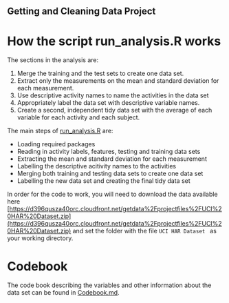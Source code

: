 ## Getting and Cleaning Data Project
# How the script run_analysis.R works
The sections in the analysis are:
1. Merge the training and the test sets to create one data set.
2. Extract only the measurements on the mean and standard deviation for each measurement.
3. Use descriptive activity names to name the activities in the data set
4. Appropriately label the data set with descriptive variable names.
5. Create a second, independent tidy data set with the average of each variable for each activity and each subject.

The main steps of [run_analysis.R](https://github.com/ngoharry19/datasciencecoursera/blob/master/getting-and-cleaning-data/run_analysis.R) are:
* Loading required packages
* Reading in activity labels, features, testing and training data sets
* Extracting the mean and standard deviation for each measurement
* Labelling the descriptive acitivity names to the activities 
* Merging both training and testing data sets to create one data set
* Labelling the new data set and creating the final tidy data set

In order for the code to work, you will need to download the data available here [https://d396qusza40orc.cloudfront.net/getdata%2Fprojectfiles%2FUCI%20HAR%20Dataset.zip](https://d396qusza40orc.cloudfront.net/getdata%2Fprojectfiles%2FUCI%20HAR%20Dataset.zip) and set the folder with the file <code>UCI HAR Dataset </code> as your working directory. 
# Codebook
The code book describing the variables and other information about the data set can be found in [Codebook.md](https://github.com/ngoharry19/datasciencecoursera/blob/master/getting-and-cleaning-data/CodeBook.md).
